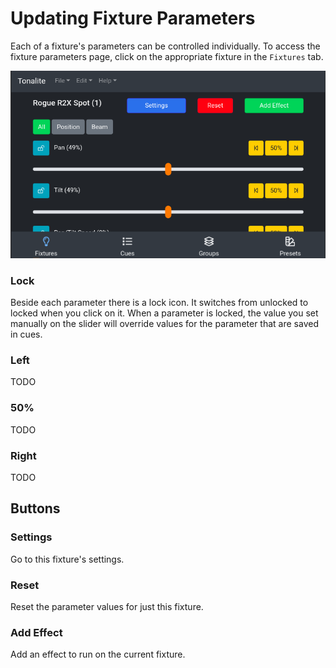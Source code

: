 # Updating Fixture Parameters

Each of a fixture's parameters can be controlled individually. To access the fixture parameters page, click on the appropriate fixture in the `Fixtures` tab.

![Fixture parameters page](../../images/fixture_parameters.png)

### Lock

Beside each parameter there is a lock icon. It switches from unlocked to locked when you click on it. When a parameter is locked, the value you set manually on the slider will override values for the parameter that are saved in cues.

### Left

TODO

### 50%

TODO

### Right

TODO

## Buttons

### Settings

Go to this fixture's settings.

### Reset

Reset the parameter values for just this fixture.

### Add Effect

Add an effect to run on the current fixture.
